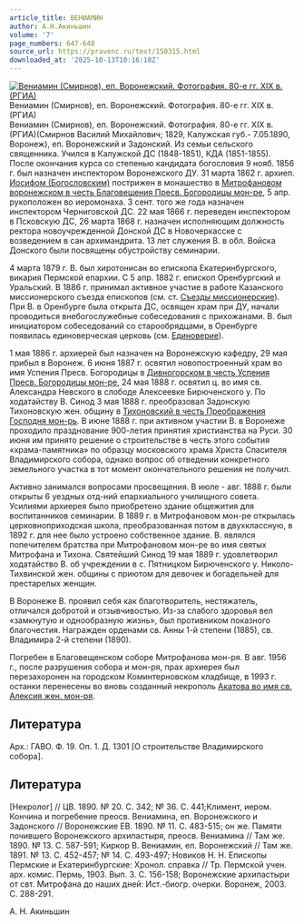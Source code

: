```yaml
---
article_title: ВЕНИАМИН
author: А.Н.Акиньшин
volume: '7'
page_numbers: 647-648
source_url: https://pravenc.ru/text/150315.html
downloaded_at: '2025-10-13T10:16:18Z'
---
```


[![Вениамин (Смирнов), еп. Воронежский. Фотография. 80-е гг. XIX в. (РГИА)](https://pravenc.ru/data/018/457/1234/1i200.jpg "Кликните для увеличения картинки")](https://pravenc.ru/data/018/457/1234/1i400.jpg)Вениамин (Смирнов), еп. Воронежский. Фотография. 80-е гг. XIX в. (РГИА)  
Вениамин (Смирнов), еп. Воронежский. Фотография. 80-е гг. XIX в. (РГИА)(Смирнов Василий Михайлович; 1829, Калужская губ.- 7.05.1890, Воронеж), еп. Воронежский и Задонский. Из семьи сельского священника. Учился в Калужской ДС (1848-1851), КДА (1851-1855). После окончания курса со степенью кандидата богословия 9 нояб. 1856 г. был назначен инспектором Воронежского ДУ. 31 марта 1862 г. архиеп. [Иосифом (Богословским)](<https://pravenc.ru/text/Иосифом (Богословским).html>) пострижен в монашество в [Митрофановом воронежском в честь Благовещения Пресв. Богородицы мон-ре](<https://pravenc.ru/text/Митрофановом воронежском в честь Благовещения Пресв  Богородицы мон-ре.html>), 5 апр. рукоположен во иеромонаха. 3 сент. того же года назначен инспектором Черниговской ДС. 22 мая 1866 г. переведен инспектором в Псковскую ДС, 26 марта 1868 г. назначен исполняющим должность ректора новоучрежденной Донской ДС в Новочеркасске с возведением в сан архимандрита. 13 лет служения В. в обл. Войска Донского были посвящены обустройству семинарии.

4 марта 1879 г. В. был хиротонисан во епископа Екатеринбургского, викария Пермской епархии. С 5 апр. 1882 г. епископ Оренбургский и Уральский. В 1886 г. принимал активное участие в работе Казанского миссионерского съезда епископов (см. ст. [Съезды миссионерские](<https://pravenc.ru/text/Съезды миссионерские.html>)). При В. в Оренбурге была открыта ДС, освящен храм при ДУ, начали проводиться внебогослужебные собеседования с прихожанами. В. был инициатором собеседований со старообрядцами, в Оренбурге появилась единоверческая церковь (см. [Единоверие](https://pravenc.ru/text/Единоверие.html)).

1 мая 1886 г. архиерей был назначен на Воронежскую кафедру, 29 мая прибыл в Воронеж. 6 июня 1887 г. освятил новопостроенный храм во имя Успения Пресв. Богородицы в [Дивногорском в честь Успения Пресв. Богородицы мон-ре](<https://pravenc.ru/text/ДИВНОГОРСКИЙ В ЧЕСТЬ УСПЕНИЯ ПРЕСВЯТОЙ БОГОРОДИЦЫ МУЖСКОЙ МОНАСТЫРЬ.html>), 24 мая 1888 г. освятил ц. во имя св. Александра Невского в слободе Алексеевке Бирюченского у. По ходатайству В. Синод 3 мая 1888 г. преобразовал Задонскую Тихоновскую жен. общину в [Тихоновский в честь Преображения Господня мон-рь](<https://pravenc.ru/text/Тихоновский в честь Преображения Господня мон-рь.html>). В июне 1888 г. при активном участии В. в Воронеже проходило празднование 900-летия принятия христианства на Руси. 30 июня им принято решение о строительстве в честь этого события «храма-памятника» по образцу московского храма Христа Спасителя Владимирского собора, однако вопрос об отведении конкретного земельного участка в тот момент окончательного решения не получил.

Активно занимался вопросами просвещения. В июле - авг. 1888 г. были открыты 6 уездных отд-ний епархиального училищного совета. Усилиями архиерея было приобретено здание общежития для воспитанников семинарии. В 1889 г. в Митрофановом мон-ре открылась церковноприходская школа, преобразованная потом в двухклассную, в 1892 г. для нее было устроено собственное здание. В. являлся попечителем братства при Митрофановом мон-ре во имя святых Митрофана и Тихона. Святейший Синод 19 мая 1889 г. удовлетворил ходатайство В. об учреждении в с. Пятницком Бирюченского у. Николо-Тихвинской жен. общины с приютом для девочек и богадельней для престарелых женщин.

В Воронеже В. проявил себя как благотворитель, нестяжатель, отличался добротой и отзывчивостью. Из-за слабого здоровья вел «замкнутую и однообразную жизнь», был противником показного благочестия. Награжден орденами св. Анны 1-й степени (1885), св. Владимира 2-й степени (1890).

Погребен в Благовещенском соборе Митрофанова мон-ря. В авг. 1956 г., после разрушения собора и мон-ря, прах архиерея был перезахоронен на городском Коминтерновском кладбище, в 1993 г. останки перенесены во вновь созданный некрополь [Акатова во имя св. Алексия жен. мон-ря](<https://pravenc.ru/text/АКАТОВ ВО ИМЯ СВЯТИТЕЛЯ АЛЕКСИЯ ЖЕНСКИЙ МОНАСТЫРЬ.html>).

## Литература

Арх.: ГАВО. Ф. 19. Оп. 1. Д. 1301 [О строительстве Владимирского собора].

## Литература

[Некролог] // ЦВ. 1890. № 20. С. 342; № 36. С. 441;Климент, иером. Кончина и погребение преосв. Вениамина, еп. Воронежского и Задонского // Воронежские ЕВ. 1890. № 11. С. 483-515; он же. Памяти почившего Воронежского архипастыря, преосв. Вениамина // Там же. 1890. № 13. С. 587-591; Киркор В. Вениамин, еп. Воронежский // Там же. 1891. № 13. С. 452-457; № 14. С. 493-497; Новиков Н. Н. Епископы Пермские и Екатеринбургские: Хронол. справка // Тр. Пермской учен. арх. комис. Пермь, 1903. Вып. 3. С. 156-158; Воронежские архипастыри от свт. Митрофана до наших дней: Ист.-биогр. очерки. Воронеж, 2003. С. 288-291.

А.   Н.   Акиньшин

